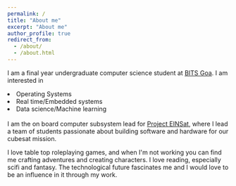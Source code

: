 ```yaml
---
permalink: /
title: "About me"
excerpt: "About me"
author_profile: true
redirect_from: 
  - /about/
  - /about.html
---
```


I am a final year undergraduate computer science student at <a href="https://www.bits-pilani.ac.in/goa/">BITS Goa</a>. I am interested in 
<li>Operating Systems</li>
<li>Real time/Embedded systems</li>
<li>Data science/Machine learning</li> 
<!--neuroscience/control systems-->

<br>
I am the on board computer subsystem lead for <a href="https://projecteinsat.wordpress.com/">Project EINSat</a>, where I lead a team of students passionate about building software and hardware for our cubesat mission.

I love table top roleplaying games, and when I'm not working you can find me crafting adventures and creating characters. I love reading, especially scifi and fantasy. The technological future fascinates me and I would love to be an influence in it through my work.
